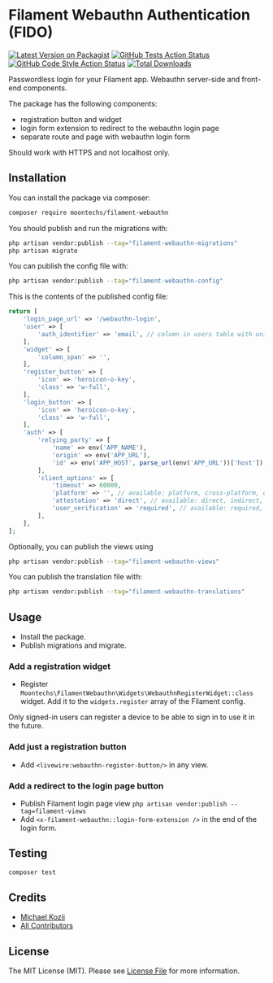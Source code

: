 # Filament Webauthn Authentication (FIDO)

[![Latest Version on Packagist](https://img.shields.io/packagist/v/moontechs/filament-webauthn.svg?style=flat-square)](https://packagist.org/packages/moontechs/filament-webauthn)
[![GitHub Tests Action Status](https://img.shields.io/github/workflow/status/moontechs/filament-webauthn/run-tests?label=tests)](https://github.com/moontechs/filament-webauthn/actions?query=workflow%3Arun-tests+branch%3Amain)
[![GitHub Code Style Action Status](https://img.shields.io/github/workflow/status/moontechs/filament-webauthn/Fix%20PHP%20code%20style%20issues?label=code%20style)](https://github.com/moontechs/filament-webauthn/actions?query=workflow%3A"Fix+PHP+code+style+issues"+branch%3Amain)
[![Total Downloads](https://img.shields.io/packagist/dt/moontechs/filament-webauthn.svg?style=flat-square)](https://packagist.org/packages/moontechs/filament-webauthn)

Passwordless login for your Filament app. Webauthn server-side and front-end components.

The package has the following components:
* registration button and widget
* login form extension to redirect to the webauthn login page
* separate route and page with webauthn login form

Should work with HTTPS and not localhost only.

## Installation

You can install the package via composer:

```bash
composer require moontechs/filament-webauthn
```

You should publish and run the migrations with:

```bash
php artisan vendor:publish --tag="filament-webauthn-migrations"
php artisan migrate
```

You can publish the config file with:

```bash
php artisan vendor:publish --tag="filament-webauthn-config"
```

This is the contents of the published config file:

```php
return [
    'login_page_url' => '/webauthn-login',
    'user' => [
        'auth_identifier' => 'email', // column in users table with unique user id
    ],
    'widget' => [
        'column_span' => '',
    ],
    'register_button' => [
        'icon' => 'heroicon-o-key',
        'class' => 'w-full',
    ],
    'login_button' => [
        'icon' => 'heroicon-o-key',
        'class' => 'w-full',
    ],
    'auth' => [
        'relying_party' => [
            'name' => env('APP_NAME'),
            'origin' => env('APP_URL'),
            'id' => env('APP_HOST', parse_url(env('APP_URL'))['host']),
        ],
        'client_options' => [
            'timeout' => 60000,
            'platform' => '', // available: platform, cross-platform, or leave empty
            'attestation' => 'direct', // available: direct, indirect, none
            'user_verification' => 'required', // available: required, preferred, discouraged
        ],
    ],
];
```

Optionally, you can publish the views using

```bash
php artisan vendor:publish --tag="filament-webauthn-views"
```

You can publish the translation file with:

```bash
php artisan vendor:publish --tag="filament-webauthn-translations"
```

## Usage

* Install the package.
* Publish migrations and migrate.

### Add a registration widget
* Register `Moontechs\FilamentWebauthn\Widgets\WebauthnRegisterWidget::class` widget. 
Add it to the `widgets.register` array of the Filament config.

Only signed-in users can register a device to be able to sign in to use it in the future.

### Add just a registration button
* Add `<livewire:webauthn-register-button/>` in any view.

### Add a redirect to the login page button
* Publish Filament login page view `php artisan vendor:publish --tag=filament-views`
* Add `<x-filament-webauthn::login-form-extension />` in the end of the login form.

## Testing

```bash
composer test
```

## Credits

- [Michael Kozii](https://github.com/mkoziy)
- [All Contributors](../../contributors)

## License

The MIT License (MIT). Please see [License File](LICENSE.md) for more information.
